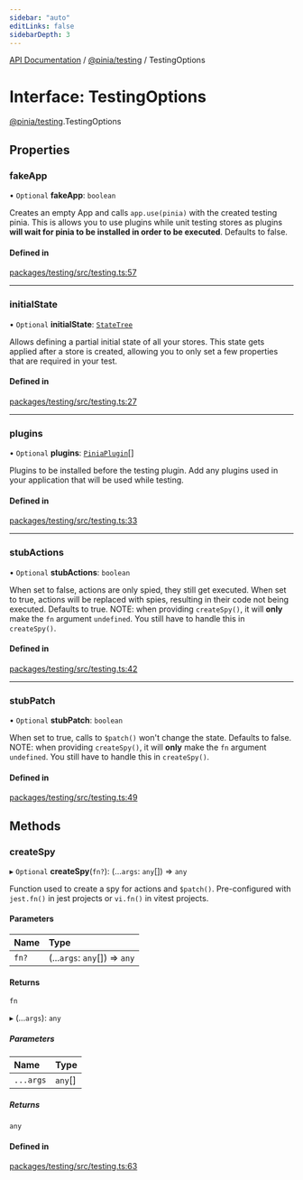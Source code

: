 ```yaml
---
sidebar: "auto"
editLinks: false
sidebarDepth: 3
---
```


[API Documentation](../index.md) / [@pinia/testing](../modules/pinia_testing.md) / TestingOptions

# Interface: TestingOptions

[@pinia/testing](../modules/pinia_testing.md).TestingOptions

## Properties

### fakeApp

• `Optional` **fakeApp**: `boolean`

Creates an empty App and calls `app.use(pinia)` with the created testing
pinia. This is allows you to use plugins while unit testing stores as
plugins **will wait for pinia to be installed in order to be executed**.
Defaults to false.

#### Defined in

[packages/testing/src/testing.ts:57](https://github.com/vuejs/pinia/blob/2b998ee/packages/testing/src/testing.ts#L57)

___

### initialState

• `Optional` **initialState**: [`StateTree`](../modules/pinia.md#statetree)

Allows defining a partial initial state of all your stores. This state gets applied after a store is created,
allowing you to only set a few properties that are required in your test.

#### Defined in

[packages/testing/src/testing.ts:27](https://github.com/vuejs/pinia/blob/2b998ee/packages/testing/src/testing.ts#L27)

___

### plugins

• `Optional` **plugins**: [`PiniaPlugin`](pinia.PiniaPlugin.md)[]

Plugins to be installed before the testing plugin. Add any plugins used in
your application that will be used while testing.

#### Defined in

[packages/testing/src/testing.ts:33](https://github.com/vuejs/pinia/blob/2b998ee/packages/testing/src/testing.ts#L33)

___

### stubActions

• `Optional` **stubActions**: `boolean`

When set to false, actions are only spied, they still get executed. When
set to true, actions will be replaced with spies, resulting in their code
not being executed. Defaults to true. NOTE: when providing `createSpy()`,
it will **only** make the `fn` argument `undefined`. You still have to
handle this in `createSpy()`.

#### Defined in

[packages/testing/src/testing.ts:42](https://github.com/vuejs/pinia/blob/2b998ee/packages/testing/src/testing.ts#L42)

___

### stubPatch

• `Optional` **stubPatch**: `boolean`

When set to true, calls to `$patch()` won't change the state. Defaults to
false. NOTE: when providing `createSpy()`, it will **only** make the `fn`
argument `undefined`. You still have to handle this in `createSpy()`.

#### Defined in

[packages/testing/src/testing.ts:49](https://github.com/vuejs/pinia/blob/2b998ee/packages/testing/src/testing.ts#L49)

## Methods

### createSpy

▸ `Optional` **createSpy**(`fn?`): (...`args`: `any`[]) => `any`

Function used to create a spy for actions and `$patch()`. Pre-configured
with `jest.fn()` in jest projects or `vi.fn()` in vitest projects.

#### Parameters

| Name | Type |
| :------ | :------ |
| `fn?` | (...`args`: `any`[]) => `any` |

#### Returns

`fn`

▸ (...`args`): `any`

##### Parameters

| Name | Type |
| :------ | :------ |
| `...args` | `any`[] |

##### Returns

`any`

#### Defined in

[packages/testing/src/testing.ts:63](https://github.com/vuejs/pinia/blob/2b998ee/packages/testing/src/testing.ts#L63)

